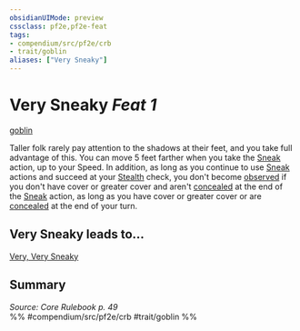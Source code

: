 ```yaml
---
obsidianUIMode: preview
cssclass: pf2e,pf2e-feat
tags:
- compendium/src/pf2e/crb
- trait/goblin
aliases: ["Very Sneaky"]
---
```

# Very Sneaky  *Feat 1*  
[goblin](../../Rules/traits/goblin.md)  


Taller folk rarely pay attention to the shadows at their feet, and you take full advantage of this. You can move 5 feet farther when you take the [Sneak](../../Rules/actions/sneak.md) action, up to your Speed. In addition, as long as you continue to use [Sneak](../../Rules/actions/sneak.md) actions and succeed at your [Stealth](../skills.md#Stealth) check, you don't become [observed](../../Rules/conditions.md#Observed) if you don't have cover or greater cover and aren't [concealed](../../Rules/conditions.md#Concealed) at the end of the [Sneak](../../Rules/actions/sneak.md) action, as long as you have cover or greater cover or are [concealed](../../Rules/conditions.md#Concealed) at the end of your turn.

## Very Sneaky leads to...

[Very, Very Sneaky](very-very-sneaky.md)

## Summary

*Source: Core Rulebook p. 49*  
%% #compendium/src/pf2e/crb #trait/goblin %%